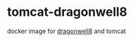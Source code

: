 # tomcat-dragonwell8
docker image for [dragonwell8](https://github.com/alibaba/dragonwell8) and tomcat
